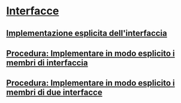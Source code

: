 # [Interfacce](index.md)
## [Implementazione esplicita dell'interfaccia](explicit-interface-implementation.md)
## [Procedura: Implementare in modo esplicito i membri di interfaccia](how-to-explicitly-implement-interface-members.md)
## [Procedura: Implementare in modo esplicito i membri di due interfacce](how-to-explicitly-implement-members-of-two-interfaces.md)
